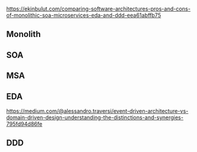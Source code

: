 

https://ekinbulut.com/comparing-software-architectures-pros-and-cons-of-monolithic-soa-microservices-eda-and-ddd-eea61abffb75
## Monolith

## SOA

## MSA


## EDA
https://medium.com/@alessandro.traversi/event-driven-architecture-vs-domain-driven-design-understanding-the-distinctions-and-synergies-795fd94d86fe

## DDD
